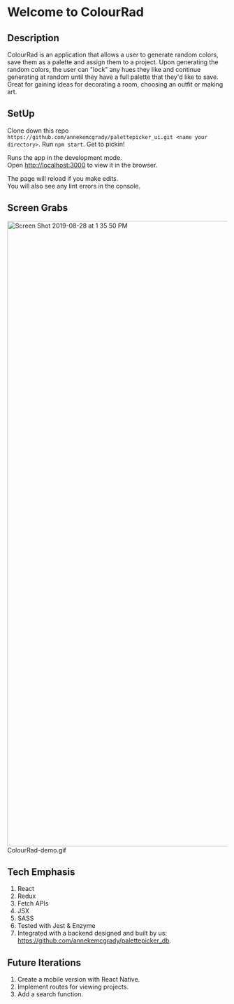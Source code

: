 # Welcome to ColourRad

## Description

ColourRad is an application that allows a user to generate random colors, save them as a palette and assign them to a project. Upon generating the random colors, the user can "lock" any hues they like and continue generating at random until they have a full palette that they'd like to save. Great for gaining ideas for decorating a room, choosing an outfit or making art.

## SetUp

Clone down this repo `https://github.com/annekemcgrady/palettepicker_ui.git <name your directory>`.
Run `npm start`.
Get to pickin!

Runs the app in the development mode.<br>
Open [http://localhost:3000](http://localhost:3000) to view it in the browser.

The page will reload if you make edits.<br>
You will also see any lint errors in the console.

## Screen Grabs
<img width="1433" alt="Screen Shot 2019-08-28 at 1 35 50 PM" src="https://user-images.githubusercontent.com/47507801/63887033-1c179e80-c999-11e9-9762-ac8b6cd32bfb.png">
ColourRad-demo.gif

## Tech Emphasis

1. React
1. Redux
1. Fetch APIs
1. JSX
1. SASS
1. Tested with Jest & Enzyme
1. Integrated with a backend designed and built by us: https://github.com/annekemcgrady/palettepicker_db.

## Future Iterations

1. Create a mobile version with React Native.
1. Implement routes for viewing projects.
1. Add a search function.
